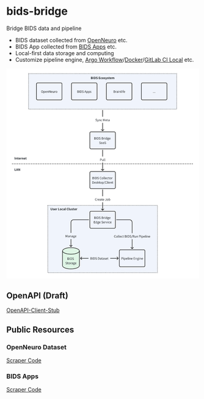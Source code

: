 # bids-bridge

Bridge BIDS data and pipeline

- BIDS dataset collected from [OpenNeuro](https://www.openneuro.org) etc.
- BIDS App collected from [BIDS Apps](https://bids-apps.neuroimaging.io/) etc.
- Local-first data storage and computing
- Customize pipeline engine, [Argo Workflow](https://argoproj.github.io/workflows/)/[Docker](https://www.docker.com)/[GitLab CI Local](https://github.com/firecow/gitlab-ci-local) etc.

![Arch](./docs/bids-bridge.png)

## OpenAPI (Draft)

[OpenAPI-Client-Stub](./client-stub.rest)

## Public Resources

### OpenNeuro Dataset

[Scraper Code](src/main/resources/openneuro/openneuro-scrap.ipynb)

<!-- [![Open in Codelab](https://img.shields.io/badge/Open%20in%20Codelab-blue)](https://colab.research.google.com/drive/15zr9x_tYsGrjU3RUvSrNsTI5PaCdpxGh#scrollTo=10UsHTCvTJmG) -->

### BIDS Apps

[Scraper Code](src/main/resources/bids-apps/bids-apps-scrap.ipynb)

<!-- [![Open in Codelab](https://img.shields.io/badge/Open%20in%20Codelab-blue)](https://colab.research.google.com/drive/15zr9x_tYsGrjU3RUvSrNsTI5PaCdpxGh#scrollTo=10UsHTCvTJmG) -->

